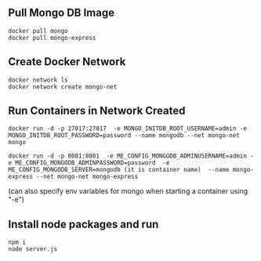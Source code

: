 ## Pull Mongo DB Image
    docker pull mongo
    docker pull mongo-express

## Create Docker Network
    docker network ls
    docker network create mongo-net

## Run Containers in Network Created
    docker run -d -p 27017:27017  -e MONGO_INITDB_ROOT_USERNAME=admin -e MONGO_INITDB_ROOT_PASSWORD=password --name mongodb --net mongo-net mongo

    docker run -d -p 8081:8081  -e ME_CONFIG_MONGODB_ADMINUSERNAME=admin -e ME_CONFIG_MONGODB_ADMINPASSWORD=password  -e ME_CONFIG_MONGODB_SERVER=mongodb (it is container name)  --name mongo-express --net mongo-net mongo-express
(can also specify env variables for mongo when starting a container using "-e")


## Install node packages and run
    npm i 
    node server.js
